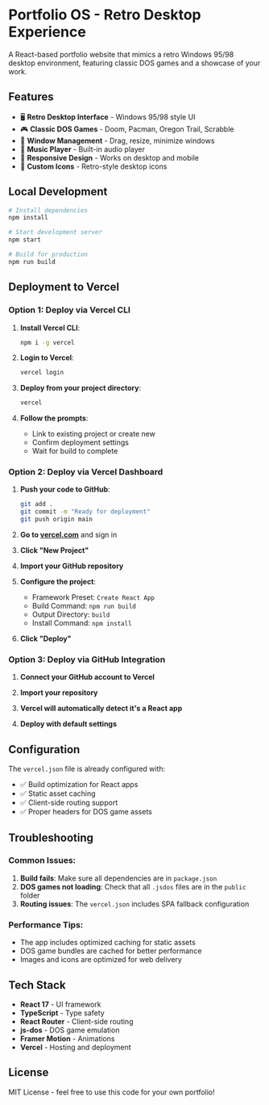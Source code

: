 # Portfolio OS - Retro Desktop Experience

A React-based portfolio website that mimics a retro Windows 95/98 desktop environment, featuring classic DOS games and a showcase of your work.

## Features

- 🖥️ **Retro Desktop Interface** - Windows 95/98 style UI
- 🎮 **Classic DOS Games** - Doom, Pacman, Oregon Trail, Scrabble
- 📁 **Window Management** - Drag, resize, minimize windows
- 🎵 **Music Player** - Built-in audio player
- 📱 **Responsive Design** - Works on desktop and mobile
- 🎨 **Custom Icons** - Retro-style desktop icons

## Local Development

```bash
# Install dependencies
npm install

# Start development server
npm start

# Build for production
npm run build
```

## Deployment to Vercel

### Option 1: Deploy via Vercel CLI

1. **Install Vercel CLI**:
   ```bash
   npm i -g vercel
   ```

2. **Login to Vercel**:
   ```bash
   vercel login
   ```

3. **Deploy from your project directory**:
   ```bash
   vercel
   ```

4. **Follow the prompts**:
   - Link to existing project or create new
   - Confirm deployment settings
   - Wait for build to complete

### Option 2: Deploy via Vercel Dashboard

1. **Push your code to GitHub**:
   ```bash
   git add .
   git commit -m "Ready for deployment"
   git push origin main
   ```

2. **Go to [vercel.com](https://vercel.com)** and sign in

3. **Click "New Project"**

4. **Import your GitHub repository**

5. **Configure the project**:
   - Framework Preset: `Create React App`
   - Build Command: `npm run build`
   - Output Directory: `build`
   - Install Command: `npm install`

6. **Click "Deploy"**

### Option 3: Deploy via GitHub Integration

1. **Connect your GitHub account to Vercel**

2. **Import your repository**

3. **Vercel will automatically detect it's a React app**

4. **Deploy with default settings**

## Configuration

The `vercel.json` file is already configured with:
- ✅ Build optimization for React apps
- ✅ Static asset caching
- ✅ Client-side routing support
- ✅ Proper headers for DOS game assets

## Troubleshooting

### Common Issues:

1. **Build fails**: Make sure all dependencies are in `package.json`
2. **DOS games not loading**: Check that all `.jsdos` files are in the `public` folder
3. **Routing issues**: The `vercel.json` includes SPA fallback configuration

### Performance Tips:

- The app includes optimized caching for static assets
- DOS game bundles are cached for better performance
- Images and icons are optimized for web delivery

## Tech Stack

- **React 17** - UI framework
- **TypeScript** - Type safety
- **React Router** - Client-side routing
- **js-dos** - DOS game emulation
- **Framer Motion** - Animations
- **Vercel** - Hosting and deployment

## License

MIT License - feel free to use this code for your own portfolio!
